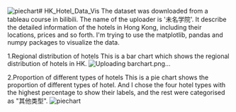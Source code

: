 ![piechart](https://github.com/jianght1999/HongKongHotelDataVisualisation/assets/80138413/f2c50f8b-b3b5-4037-afb5-59ce17049609)# HK_Hotel_Data_Vis
The dataset was downloaded from a tableau course in bilibili. The name of the uploader is '未名学院'. It describe the detailed information of the hotels in Hong Kong, including their locations, prices and so forth. I'm trying to use the matplotlib, pandas and numpy packages to visualize the data.

1.Regional distribution of hotels
This is a bar chart which shows the regional distribution of hotels in HK.
![Uploading barchart.png…]()


2.Proportion of different types of hotels
This is a pie chart shows the proportion of different types of hotel. And I chose the four hotel types with the highest percentage to show their labels, and the rest were categorised as "其他类型".
![piechart](https://github.com/jianght1999/HongKongHotelDataVisualisation/assets/80138413/9057a6d6-54d8-4684-aaa6-4955a60979b0)
